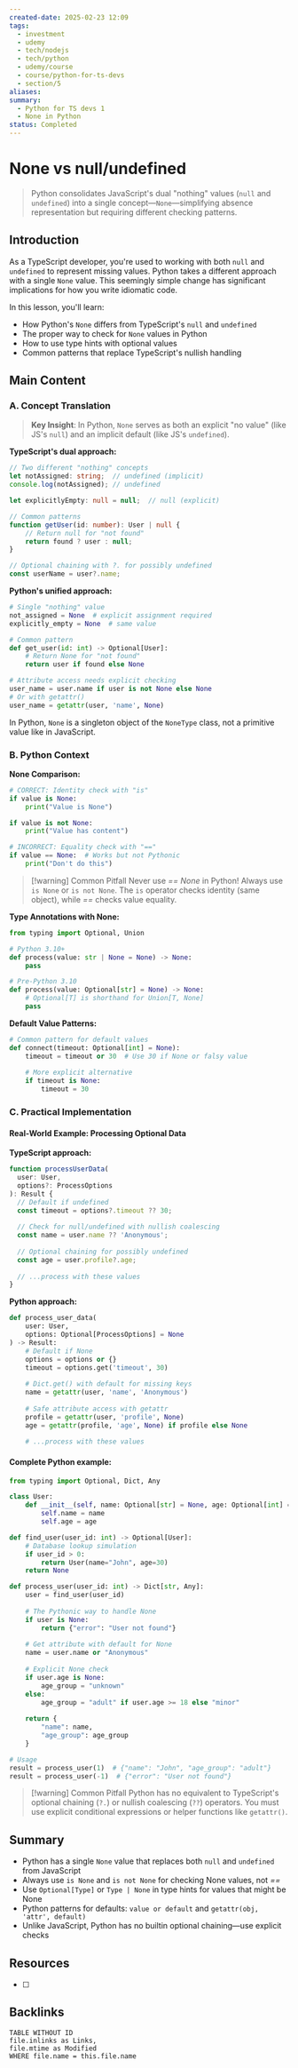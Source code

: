 ```yaml
---
created-date: 2025-02-23 12:09
tags:
  - investment
  - udemy
  - tech/nodejs
  - tech/python
  - udemy/course
  - course/python-for-ts-devs
  - section/5
aliases: 
summary:
  - Python for TS devs 1
  - None in Python
status: Completed
---
```



# None vs null/undefined

> Python consolidates JavaScript's dual "nothing" values (`null` and `undefined`) into a single concept—`None`—simplifying absence representation but requiring different checking patterns.

## Introduction

As a TypeScript developer, you're used to working with both `null` and `undefined` to represent missing values. Python takes a different approach with a single `None` value. This seemingly simple change has significant implications for how you write idiomatic code.

In this lesson, you'll learn:

- How Python's `None` differs from TypeScript's `null` and `undefined`
- The proper way to check for `None` values in Python
- How to use type hints with optional values
- Common patterns that replace TypeScript's nullish handling

## Main Content

### A. Concept Translation

> **Key Insight**: In Python, `None` serves as both an explicit "no value" (like JS's `null`) and an implicit default (like JS's `undefined`).

**TypeScript's dual approach:**

```typescript
// Two different "nothing" concepts
let notAssigned: string;  // undefined (implicit)
console.log(notAssigned); // undefined

let explicitlyEmpty: null = null;  // null (explicit)

// Common patterns
function getUser(id: number): User | null {
    // Return null for "not found"
    return found ? user : null;
}

// Optional chaining with ?. for possibly undefined
const userName = user?.name;
```

**Python's unified approach:**

```python
# Single "nothing" value
not_assigned = None  # explicit assignment required
explicitly_empty = None  # same value

# Common pattern
def get_user(id: int) -> Optional[User]:
    # Return None for "not found"
    return user if found else None

# Attribute access needs explicit checking
user_name = user.name if user is not None else None
# Or with getattr()
user_name = getattr(user, 'name', None)
```

In Python, `None` is a singleton object of the `NoneType` class, not a primitive value like in JavaScript.

### B. Python Context

**None Comparison:**

```python
# CORRECT: Identity check with "is"
if value is None:
    print("Value is None")

if value is not None:
    print("Value has content")

# INCORRECT: Equality check with "=="
if value == None:  # Works but not Pythonic
    print("Don't do this")
```

> [!warning] Common Pitfall Never use *== None* in Python! Always use `is None` or `is not None`. The `is` operator checks identity (same object), while *==* checks value equality.

**Type Annotations with None:**

```python
from typing import Optional, Union

# Python 3.10+
def process(value: str | None = None) -> None:
    pass

# Pre-Python 3.10
def process(value: Optional[str] = None) -> None:
    # Optional[T] is shorthand for Union[T, None]
    pass
```

**Default Value Patterns:**

```python
# Common pattern for default values
def connect(timeout: Optional[int] = None):
    timeout = timeout or 30  # Use 30 if None or falsy value
    
    # More explicit alternative
    if timeout is None:
        timeout = 30
```

### C. Practical Implementation

#### Real-World Example: Processing Optional Data

**TypeScript approach:**

```typescript
function processUserData(
  user: User, 
  options?: ProcessOptions
): Result {
  // Default if undefined
  const timeout = options?.timeout ?? 30;
  
  // Check for null/undefined with nullish coalescing
  const name = user.name ?? 'Anonymous';
  
  // Optional chaining for possibly undefined
  const age = user.profile?.age;
  
  // ...process with these values
}
```

**Python approach:**

```python
def process_user_data(
    user: User,
    options: Optional[ProcessOptions] = None
) -> Result:
    # Default if None
    options = options or {}
    timeout = options.get('timeout', 30)
    
    # Dict.get() with default for missing keys
    name = getattr(user, 'name', 'Anonymous')
    
    # Safe attribute access with getattr
    profile = getattr(user, 'profile', None)
    age = getattr(profile, 'age', None) if profile else None
    
    # ...process with these values
```

#### Complete Python example:

```python
from typing import Optional, Dict, Any

class User:
    def __init__(self, name: Optional[str] = None, age: Optional[int] = None):
        self.name = name
        self.age = age

def find_user(user_id: int) -> Optional[User]:
    # Database lookup simulation
    if user_id > 0:
        return User(name="John", age=30)
    return None

def process_user(user_id: int) -> Dict[str, Any]:
    user = find_user(user_id)
    
    # The Pythonic way to handle None
    if user is None:
        return {"error": "User not found"}
        
    # Get attribute with default for None
    name = user.name or "Anonymous"
    
    # Explicit None check
    if user.age is None:
        age_group = "unknown"
    else:
        age_group = "adult" if user.age >= 18 else "minor"
        
    return {
        "name": name,
        "age_group": age_group
    }

# Usage
result = process_user(1)  # {"name": "John", "age_group": "adult"}
result = process_user(-1)  # {"error": "User not found"}
```

> [!warning] Common Pitfall Python has no equivalent to TypeScript's optional chaining (`?.`) or nullish coalescing (`??`) operators. You must use explicit conditional expressions or helper functions like `getattr()`.

## Summary

- Python has a single `None` value that replaces both `null` and `undefined` from JavaScript
- Always use `is None` and `is not None` for checking None values, not *==*
- Use `Optional[Type]` or `Type | None` in type hints for values that might be None
- Python patterns for defaults: `value or default` and `getattr(obj, 'attr', default)`
- Unlike JavaScript, Python has no builtin optional chaining—use explicit checks

## Resources
- [  ] 

## Backlinks
```dataview
TABLE WITHOUT ID 
file.inlinks as Links,
file.mtime as Modified
WHERE file.name = this.file.name
```